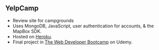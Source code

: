 ## YelpCamp
- Review site for campgrounds
- Uses MongoDB, JavaScript, user authentication for accounts, & the MapBox SDK.
- Hosted on [Heroku](https://yelpcampbyavery.herokuapp.com/).
- Final project in [The Web Developer Bootcamp](https://www.udemy.com/course/the-web-developer-bootcamp/) on Udemy.
